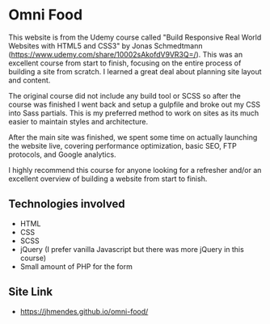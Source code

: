 # Omni Food

This website is from the Udemy course called "Build Responsive Real World Websites with HTML5 and CSS3" by Jonas Schmedtmann (https://www.udemy.com/share/10002sAkofdV9VR3Q=/).  This was an excellent course from start to finish, focusing on the entire process of building a site from scratch.  I learned a great deal about planning site layout and content.  

The original course did not include any build tool or SCSS so after the course was finished I went back and setup a gulpfile and broke out my CSS into Sass partials.  This is my preferred method to work on sites as its much easier to maintain styles and architecture.  

After the main site was finished, we spent some time on actually launching the website live, covering performance optimization, basic SEO, FTP protocols, and Google analytics.

I highly recommend this course for anyone looking for a refresher and/or an excellent overview of building a website from start to finish.

## Technologies involved

- HTML
- CSS
- SCSS
- jQuery (I prefer vanilla Javascript but there was more jQuery in this course)
- Small amount of PHP for the form

## Site Link

- https://jhmendes.github.io/omni-food/